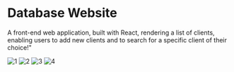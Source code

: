 # Database Website
A front-end web application, built with React, rendering a list of clients, enabling users to add new clients and to search for a specific client of their choice!"

![1](https://github.com/gallevy94/DatabaseProject/assets/68893640/46acc800-3f54-411e-9573-f8243014b956)
![2](https://github.com/gallevy94/DatabaseProject/assets/68893640/916b6943-ad92-497a-b741-55210f0016dd)
![3](https://github.com/gallevy94/DatabaseProject/assets/68893640/a6eca00f-995f-421b-9d45-95985a252e73)
![4](https://github.com/gallevy94/DatabaseProject/assets/68893640/66d6af1f-3752-4022-9e81-da5c96532c46)

